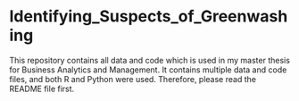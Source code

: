# Identifying_Suspects_of_Greenwashing
This repository contains all data and code which is used in my master thesis for Business Analytics and Management. It contains multiple data and code files, and both R and Python were used. Therefore, please read the README file first. 
